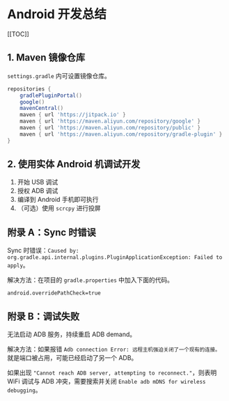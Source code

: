 # Android 开发总结

[[TOC]]

## 1. Maven 镜像仓库

`settings.gradle` 内可设置镜像仓库。

```gradle
repositories {
    gradlePluginPortal()
    google()
    mavenCentral()
    maven { url 'https://jitpack.io' }
    maven { url 'https://maven.aliyun.com/repository/google' }
    maven { url 'https://maven.aliyun.com/repository/public' }
    maven { url 'https://maven.aliyun.com/repository/gradle-plugin' }
}
```

## 2. 使用实体 Android 机调试开发

1. 开始 USB 调试
2. 授权 ADB 调试
3. 编译到 Android 手机即可执行
4. （可选）使用 `scrcpy` 进行投屏

## 附录 A：Sync 时错误

Sync 时错误：`Caused by: org.gradle.api.internal.plugins.PluginApplicationException: Failed to apply`。

解决方法：在项目的 `gradle.properties` 中加入下面的代码。

```properties
android.overridePathCheck=true
```

## 附录 B：调试失败

无法启动 ADB 服务，持续重启 ADB demand。

解决方法：如果报错 `Adb connection Error: 远程主机强迫关闭了一个现有的连接。` 就是端口被占用，可能已经启动了另一个 ADB。

如果出现 `"Cannot reach ADB server, attempting to reconnect."`，则表明 WiFi 调试与 ADB 冲突，需要搜索并关闭 `Enable adb mDNS for wireless debugging`。
